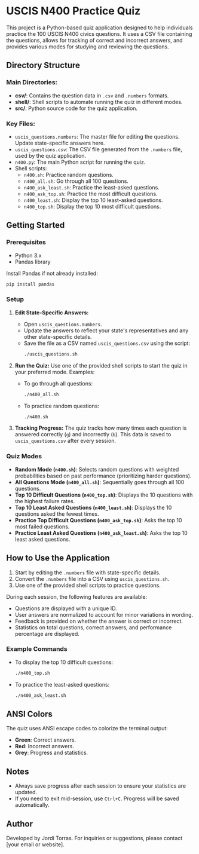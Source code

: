 # USCIS N400 Practice Quiz

This project is a Python-based quiz application designed to help individuals practice the 100 USCIS N400 civics questions. It uses a CSV file containing the questions, allows for tracking of correct and incorrect answers, and provides various modes for studying and reviewing the questions.

## Directory Structure

### Main Directories:
- **csv/**: Contains the question data in `.csv` and `.numbers` formats.
- **shell/**: Shell scripts to automate running the quiz in different modes.
- **src/**: Python source code for the quiz application.

### Key Files:
- `uscis_questions.numbers`: The master file for editing the questions. Update state-specific answers here.
- `uscis_questions.csv`: The CSV file generated from the `.numbers` file, used by the quiz application.
- `n400.py`: The main Python script for running the quiz.
- Shell scripts:
  - `n400.sh`: Practice random questions.
  - `n400_all.sh`: Go through all 100 questions.
  - `n400_ask_least.sh`: Practice the least-asked questions.
  - `n400_ask_top.sh`: Practice the most difficult questions.
  - `n400_least.sh`: Display the top 10 least-asked questions.
  - `n400_top.sh`: Display the top 10 most difficult questions.

## Getting Started

### Prerequisites
- Python 3.x
- Pandas library

Install Pandas if not already installed:
```bash
pip install pandas
```

### Setup
1. **Edit State-Specific Answers:**
   - Open `uscis_questions.numbers`.
   - Update the answers to reflect your state's representatives and any other state-specific details.
   - Save the file as a CSV named `uscis_questions.csv` using the script:
     ```bash
     ./uscis_questions.sh
     ```

2. **Run the Quiz:**
   Use one of the provided shell scripts to start the quiz in your preferred mode. Examples:
   - To go through all questions:
     ```bash
     ./n400_all.sh
     ```
   - To practice random questions:
     ```bash
     ./n400.sh
     ```

3. **Tracking Progress:**
   The quiz tracks how many times each question is answered correctly (`g`) and incorrectly (`b`). This data is saved to `uscis_questions.csv` after every session.

### Quiz Modes
- **Random Mode (`n400.sh`)**: Selects random questions with weighted probabilities based on past performance (prioritizing harder questions).
- **All Questions Mode (`n400_all.sh`)**: Sequentially goes through all 100 questions.
- **Top 10 Difficult Questions (`n400_top.sh`)**: Displays the 10 questions with the highest failure rates.
- **Top 10 Least Asked Questions (`n400_least.sh`)**: Displays the 10 questions asked the fewest times.
- **Practice Top Difficult Questions (`n400_ask_top.sh`)**: Asks the top 10 most failed questions.
- **Practice Least Asked Questions (`n400_ask_least.sh`)**: Asks the top 10 least asked questions.

## How to Use the Application
1. Start by editing the `.numbers` file with state-specific details.
2. Convert the `.numbers` file into a CSV using `uscis_questions.sh`.
3. Use one of the provided shell scripts to practice questions.

During each session, the following features are available:
- Questions are displayed with a unique ID.
- User answers are normalized to account for minor variations in wording.
- Feedback is provided on whether the answer is correct or incorrect.
- Statistics on total questions, correct answers, and performance percentage are displayed.

### Example Commands
- To display the top 10 difficult questions:
  ```bash
  ./n400_top.sh
  ```
- To practice the least-asked questions:
  ```bash
  ./n400_ask_least.sh
  ```

## ANSI Colors
The quiz uses ANSI escape codes to colorize the terminal output:
- **Green**: Correct answers.
- **Red**: Incorrect answers.
- **Grey**: Progress and statistics.

## Notes
- Always save progress after each session to ensure your statistics are updated.
- If you need to exit mid-session, use `Ctrl+C`. Progress will be saved automatically.

## Author
Developed by Jordi Torras. For inquiries or suggestions, please contact [your email or website].

